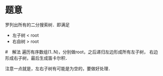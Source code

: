 # 题意
罗列出所有的二分搜索树．即满足

* 左子树 < root
* 右自树 > root

#　解法
遍历有序数组(1..N)，分别做root，之后递归左边形成所有左子树，
右边形成右子树，最后生成笛卡尔积．

注意一点就是，左右子树有可能是为空的，要做好处理．


